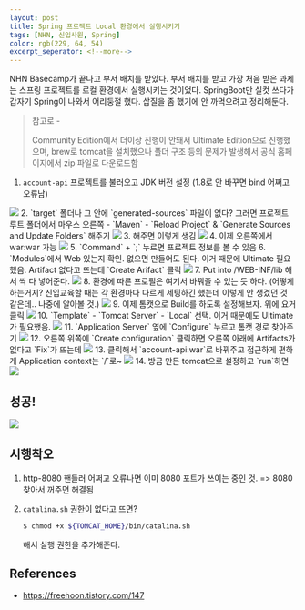 ```yaml
---
layout: post
title: Spring 프로젝트 Local 환경에서 실행시키기
tags: [NHN, 신입사원, Spring]
color: rgb(229, 64, 54)
excerpt_seperator: <!--more-->
---
```




NHN Basecamp가 끝나고 부서 배치를 받았다. 부서 배치를 받고 가장 처음 받은 과제는 스프링 프로젝트를 로컬 환경에서 실행시키는 것이었다. SpringBoot만 실컷 쓰다가 갑자기 Spring이 나와서 어리둥절 했다. 삽질을 좀 했기에 안 까먹으려고 정리해둔다.



> 참고로 -
>
> Community Edition에서 더이상 진행이 안돼서 Ultimate Edition으로 진행했으며, brew로 tomcat을 설치했으나 폴더 구조 등의 문제가 발생해서 공식 홈페이지에서 zip 파일로 다운로드함



1. `account-api` 프로젝트를 불러오고 JDK 버전 설정 (1.8로 안 바꾸면 bind 어쩌고 오류남)
  <img src="https://github.com/rachel-kwak/rachel-kwak.github.io/blob/master/assets/img/2021-03-31/01.png?raw=true">
2. `target` 폴더나 그 안에 `generated-sources` 파일이 없다? 그러면 프로젝트 루트 폴더에서 마우스 오른쪽 - `Maven` - `Reload Project` & `Generate Sources and Update Folders` 해주기
   <img src="https://github.com/rachel-kwak/rachel-kwak.github.io/blob/master/assets/img/2021-03-31/02.png?raw=true">
3. 해주면 이렇게 생김
  <img src="https://github.com/rachel-kwak/rachel-kwak.github.io/blob/master/assets/img/2021-03-31/03.png?raw=true">
4. 이제 오른쪽에서 war:war 가능
  <img src="https://github.com/rachel-kwak/rachel-kwak.github.io/blob/master/assets/img/2021-03-31/04.png?raw=true">
5. `Command` + `;` 누르면 프로젝트 정보를 볼 수 있음
6. `Modules`에서 Web 있는지 확인. 없으면 만들어도 된다. 이거 때문에 Ultimate 필요했음. Artifact 없다고 뜨는데 `Create Arifact` 클릭
  <img src="https://github.com/rachel-kwak/rachel-kwak.github.io/blob/master/assets/img/2021-03-31/05.png?raw=true">
7. Put into /WEB-INF/lib 해서 싹 다 넣어준다.
  <img src="https://github.com/rachel-kwak/rachel-kwak.github.io/blob/master/assets/img/2021-03-31/06.png?raw=true">
8. 환경에 따른 프로필은 여기서 바꿔줄 수 있는 듯 하다. (어떻게 하는거지? 신입교육할 때는 각 환경마다 다르게 세팅하긴 했는데 이렇게 안 생겼던 것 같은데.. 나중에 알아볼 것.)
   <img src="https://github.com/rachel-kwak/rachel-kwak.github.io/blob/master/assets/img/2021-03-31/07.png?raw=true">
9. 이제 톰캣으로 Build를 하도록 설정해보자. 위에 요거 클릭
   <img src="https://github.com/rachel-kwak/rachel-kwak.github.io/blob/master/assets/img/2021-03-31/08.png?raw=true">
10. `Template` - `Tomcat Server` - `Local` 선택. 이거 때문에도 Ultimate가 필요했음.
    <img src="https://github.com/rachel-kwak/rachel-kwak.github.io/blob/master/assets/img/2021-03-31/09.png?raw=true">
11. `Application Server` 옆에 `Configure` 누르고 톰캣 경로 찾아주기
    <img src="https://github.com/rachel-kwak/rachel-kwak.github.io/blob/master/assets/img/2021-03-31/10.png?raw=true">
12. 오른쪽 위쪽에 `Create configuration` 클릭하면 오른쪽 아래에 Artifacts가 없다고 `Fix`가 뜨는데 
    <img src="https://github.com/rachel-kwak/rachel-kwak.github.io/blob/master/assets/img/2021-03-31/11.png?raw=true">
13. 클릭해서 `account-api:war`로 바꿔주고 접근하게 편하게 Application context는 `/`로~
    <img src="https://github.com/rachel-kwak/rachel-kwak.github.io/blob/master/assets/img/2021-03-31/12.png?raw=true">
14. 방금 만든 tomcat으로 설정하고 `run`하면
    <img src="https://github.com/rachel-kwak/rachel-kwak.github.io/blob/master/assets/img/2021-03-31/13.png?raw=true">



## 성공!
<img src="https://github.com/rachel-kwak/rachel-kwak.github.io/blob/master/assets/img/2021-03-31/14.png?raw=true">



## 시행착오

1. http-8080 핸들러 어쩌고 오류나면 이미 8080 포트가 쓰이는 중인 것.
   => 8080 찾아서 꺼주면 해결됨

2. `catalina.sh` 권한이 없다고 뜨면?

   ```bash
   $ chmod +x ${TOMCAT_HOME}/bin/catalina.sh
   ```

   해서 실행 권한을 추가해준다.



## References

- https://freehoon.tistory.com/147